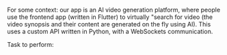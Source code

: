 For some context: our app is an AI video generation platform, where people use the frontend app (written in Flutter) to virtually "search for video (the video synopsis and their content are generated on the fly using AI). This uses a custom API written in Python, with a WebSockets communication.

Task to perform: <fill your demand here>